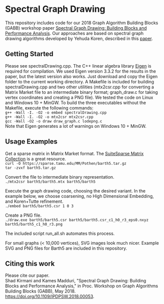 # Spectral Graph Drawing

This repository includes code for our 2018 Graph Algorithm Building Blocks (GABB) workshop paper [Spectral Graph Drawing: Building Blocks and Performance Analysis](https://doi.org/10.1109/IPDPSW.2018.00053). Our approaches are based on spectral graph drawing algorithms developed by Yehuda Koren, described in this [paper](https://doi.org/10.1016/j.camwa.2004.08.015). 

## Getting Started

Please see spectralDrawing.cpp. The C++ linear algebra library [Eigen](http://eigen.tuxfamily.org/index.php?title=Main_Page) is required for compilation. We used Eigen version 3.3.2 for the results in the paper, but the latest version also works. Just download and copy the Eigen folder to the current working directory. A Makefile is included for building spectralDrawing.cpp and two other utilities (mtx2csr.cpp for converting a Matrix Market file to an intermediate binary format; graph_draw.c for taking vertex coordinates and creating a PNG file). We tested the code on Linux and Windows 10 + MinGW. To build the three executables without the Makefile, execute the following commands:  
`g++ -Wall -I. -O2 -o embed spectralDrawing.cpp`  
`g++ -Wall -I. -O2 -o mtx2csr mtx2csr.cpp`  
`gcc -Wall -O2 -o draw draw_graph.c lodepng.c`  
Note that Eigen generates a lot of warnings on Windows 10 + MinGW.

## Usage Examples

Get a sparse matrix in Matrix Market format. The [SuiteSparse Matrix Collection](https://sparse.tamu.edu/) is a great resource.  
`curl -O https://sparse.tamu.edu/MM/Pothen/barth5.tar.gz`  
`tar -zvxf barth5.tar.gz`  

Convert the file to intermediate binary representation.  
`./mtx2csr barth5/barth5.mtx barth5/barth5`  

Execute the graph drawing code, choosing the desired variant. In the example below, we choose coarsening, no High Dimensional Embedding, and Koren+Tutte refinement.  
`./embed barth5/barth5.csr 1 0 3`  

Create a PNG file.  
`./draw.exe barth5/barth5.csr barth5/barth5.csr_c1_h0_r3_eps0.nxyz barth5/barth5_c1_h0_r3.png`  

The included script run_all.sh automates this process.  

For small graphs (< 10,000 vertices), SVG images look much nicer. Example SVG and PNG files for Barth5 are included in this repository.

## Citing this work

Please cite our paper.  
Shad Kirmani and Kames Madduri, "Spectral Graph Drawing: Building Blocks and Performance Analysis," in Proc. Workshop on Graph Algorithms Building Blocks (GABB), May 2018. https://doi.org/10.1109/IPDPSW.2018.00053.
